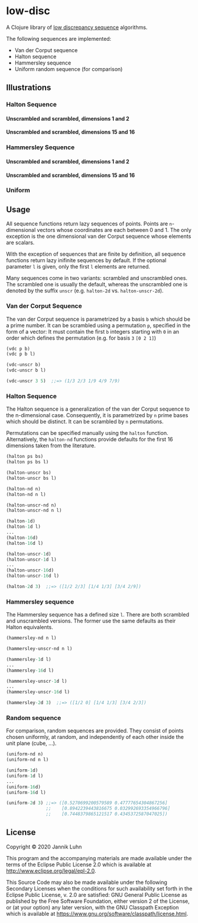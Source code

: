 # low-disc

A Clojure library of [low discrepancy
sequence](https://en.wikipedia.org/wiki/Low-discrepancy_sequence) algorithms.

The following sequences are implemented:

* Van der Corput sequence
* Halton sequence
* Hammersley sequence
* Uniform random sequence (for comparison)

## Illustrations

### Halton Sequence

#### Unscrambled and scrambled, dimensions 1 and 2

[](https://github.com/jannikluhn/low-disc/raw/master/img/halton-unscr.png)
[](https://github.com/jannikluhn/low-disc/raw/master/img/halton.png)


#### Unscrambled and scrambled, dimensions 15 and 16

[](https://github.com/jannikluhn/low-disc/raw/master/img/halton-unscr-high.png)
[](https://github.com/jannikluhn/low-disc/raw/master/img/halton-high.png)

### Hammersley Sequence

#### Unscrambled and scrambled, dimensions 1 and 2

[](https://github.com/jannikluhn/low-disc/raw/master/img/hammersley-unscr.png)
[](https://github.com/jannikluhn/low-disc/raw/master/img/hammersley.png)


#### Unscrambled and scrambled, dimensions 15 and 16

[](https://github.com/jannikluhn/low-disc/raw/master/img/hammersley-unscr-high.png)
[](https://github.com/jannikluhn/low-disc/raw/master/img/hammersley-high.png)

### Uniform

[](https://github.com/jannikluhn/low-disc/raw/master/img/uniform.png)


## Usage

All sequence functions return lazy sequences of points. Points are `n`-dimensional vectors whose
coordinates are each between 0 and 1. The only exception is the one dimensional van der Corput
sequence whose elements are scalars.

With the exception of sequences that are finite by definition, all sequence functions return
lazy inifinite sequences by default. If the optional parameter `l` is given, only the first `l`
elements are returned.

Many sequences come in two variants: scrambled and unscrambled ones. The scrambled one is usually
the default, whereas the unscrambled one is denoted by the suffix `unscr` (e.g. `halton-2d` vs.
`halton-unscr-2d`).

### Van der Corput Sequence

The van der Corput sequence is parametrized by a basis `b` which should be a prime number. It can be
scrambled using a permutation `p`, specified in the form of a vector: It must contain the first `b`
integers starting with `0` in an order which defines the permutation (e.g. for basis `3` `[0 2 1]`)

```Clojure
(vdc p b)
(vdc p b l)

(vdc-unscr b)
(vdc-unscr b l)
```

```Clojure
(vdc-unscr 3 5)  ;;=> (1/3 2/3 1/9 4/9 7/9)
```

### Halton Sequence

The Halton sequence is a generalization of the van der Corput sequence to the n-dimensional case.
Consequently, it is parametrized by `n` prime bases which should be distinct. It can be scrambled
by `n` permutations. 

Permutations can be specified manually using the `halton` function. Alternatively, the `halton-nd`
functions provide defaults for the first 16 dimensions taken from the literature.

```Clojure
(halton ps bs)
(halton ps bs l)

(halton-unscr bs)
(halton-unscr bs l)

(halton-nd n)
(halton-nd n l)

(halton-unscr-nd n)
(halton-unscr-nd n l)

(halton-1d)
(halton-1d l)
...
(halton-16d)
(halton-16d l)

(halton-unscr-1d)
(halton-unscr-1d l)
...
(halton-unscr-16d)
(halton-unscr-16d l)
```

```Clojure
(halton-2d 3)  ;;=> ([1/2 2/3] [1/4 1/3] [3/4 2/9])
```

### Hammersley sequence

The Hammersley sequence has a defined size `l`. There are both scrambled and unscrambled versions.
The former use the same defaults as their Halton equivalents.

```Clojure
(hammersley-nd n l)

(hammersley-unscr-nd n l)

(hammersley-1d l)
...
(hammersley-16d l)

(hammersley-unscr-1d l)
...
(hammersley-unscr-16d l)
```

```Clojure
(hammersley-2d 3)  ;;=> ([1/2 0] [1/4 1/3] [3/4 2/3])
```

### Random sequence

For comparison, random sequences are provided. They consist of points chosen uniformly, at random,
and independently of each other inside the unit plane (cube, ...).

```Clojure
(uniform-nd n)
(uniform-nd n l)

(uniform-1d)
(uniform-1d l)
...
(uniform-16d)
(uniform-16d l)
```

```Clojure
(uniform-2d 3) ;;=> ([0.5270699200579589 0.47777654304867256]
               ;;    [0.8942239443816675 0.032992693354966796]
               ;;    [0.7448379865121517 0.4345372587047025])
```

## License

Copyright © 2020 Jannik Luhn

This program and the accompanying materials are made available under the
terms of the Eclipse Public License 2.0 which is available at
http://www.eclipse.org/legal/epl-2.0.

This Source Code may also be made available under the following Secondary
Licenses when the conditions for such availability set forth in the Eclipse
Public License, v. 2.0 are satisfied: GNU General Public License as published by
the Free Software Foundation, either version 2 of the License, or (at your
option) any later version, with the GNU Classpath Exception which is available
at https://www.gnu.org/software/classpath/license.html.

